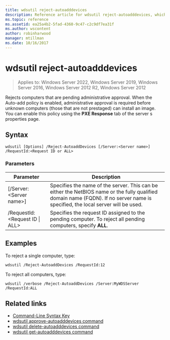 ```yaml
---
title: wdsutil reject-autoadddevices
description: Reference article for wdsutil reject-autoadddevices, which rejects computers that are pending administrative approval.
ms.topic: reference
ms.assetid: ea25a4b2-5fad-4360-9c47-c2c9df7ea31f
ms.author: wscontent
author: robinharwood
manager: mtillman
ms.date: 10/16/2017
---
```


# wdsutil reject-autoadddevices

>Applies to: Windows Server 2022, Windows Server 2019, Windows Server 2016, Windows Server 2012 R2, Windows Server 2012

Rejects computers that are pending administrative approval. When the Auto-add policy is enabled, administrative approval is required before unknown computers (those that are not prestaged) can install an image. You can enable this policy using the **PXE Response** tab of the server s properties page.

## Syntax

```
wdsutil [Options] /Reject-AutoaddDevices [/Server:<Server name>] /RequestId:<Request ID or ALL>
```

### Parameters

|Parameter|Description|
|-------|--------|
|[/Server:\<Server name\>]|Specifies the name of the server. This can be either the NetBIOS name or the fully qualified domain name (FQDN). If no server name is specified, the local server will be used.|
|/RequestId:\<Request ID \| ALL\>|Specifies the request ID assigned to the pending computer. To reject all pending computers, specify **ALL**.|

## Examples

To reject a single computer, type:

```
wdsutil /Reject-AutoaddDevices /RequestId:12
```

To reject all computers, type:

```
wdsutil /verbose /Reject-AutoaddDevices /Server:MyWDSServer /RequestId:ALL
```

## Related links

- [Command-Line Syntax Key](command-line-syntax-key.md)
- [wdsutil approve-autoadddevices command](wdsutil-approve-autoadddevices.md)
- [wdsutil delete-autoadddevices command](wdsutil-delete-autoadddevices.md)
- [wdsutil get-autoadddevices command](wdsutil-get-autoadddevices.md)
